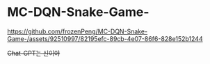 # MC-DQN-Snake-Game-

https://github.com/frozenPeng/MC-DQN-Snake-Game-/assets/92510997/82195efc-89cb-4e07-86f6-828e152b1244

~~Chat-GPT는 신이야~~
